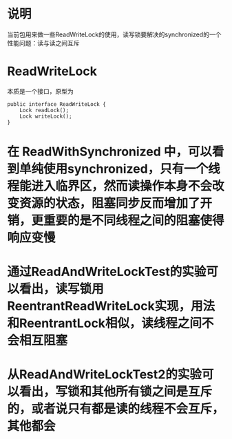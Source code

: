 # 说明
当前包用来做一些ReadWriteLock的使用，读写锁要解决的synchronized的一个性能问题：读与读之间互斥

# ReadWriteLock
本质是一个接口，原型为
```
public interface ReadWriteLock {
    Lock readLock();
    Lock writeLock();
}
```
# 在 ReadWithSynchronized 中，可以看到单纯使用synchronized，只有一个线程能进入临界区，然而读操作本身不会改变资源的状态，阻塞同步反而增加了开销，更重要的是不同线程之间的阻塞使得响应变慢

# 通过ReadAndWriteLockTest的实验可以看出，读写锁用ReentrantReadWriteLock实现，用法和ReentrantLock相似，读线程之间不会相互阻塞

# 从ReadAndWriteLockTest2的实验可以看出，写锁和其他所有锁之间是互斥的，或者说只有都是读的线程不会互斥，其他都会
